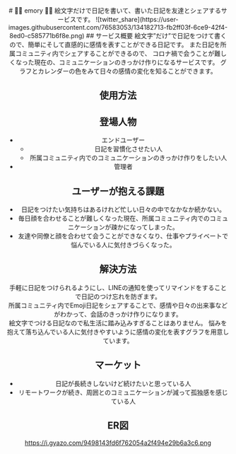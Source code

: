 <div style="text-align: center;">
  # 💐📖 emory 📖💐
  絵文字だけで日記を書いて、書いた日記を友達とシェアするサービスです。
  ![twitter_share](https://user-images.githubusercontent.com/76583053/134182713-fb2ff03f-6ce9-42f4-8ed0-c585771b6f8e.png) 
  ## サービス概要
  絵文字”だけ”で日記をつけて書くので、簡単にそして直感的に感情を表すことができる日記です。  
  また日記を所属コミュニティ内でシェアすることができるので、
  コロナ禍で会うことが難しくなった現在の、コミュニケーションのきっかけ作りになるサービスです。
  グラフとカレンダーの色をみて日々の感情の変化を知ることができます。

  ## 使用方法

  ## 登場人物
  - エンドユーザー
    - 日記を習慣化させたい人
    - 所属コミュニティ内でのコミュニケーションのきっかけ作りをしたい人
  - 管理者

  ## ユーザーが抱える課題
  - 日記をつけたい気持ちはあるけれど忙しい日々の中でなかなか続かない。
  - 毎日顔を合わせることが難しくなった現在、所属コミュニティ内でのコミュニケーションが疎かになってしまった。
  - 友達や同僚と顔を合わせて会うことができなくなり、仕事やプライベートで悩んでいる人に気付きづらくなった。  

  ## 解決方法
  手軽に日記をつけられるようにし、LINEの通知を使ってリマインドをすることで日記のつけ忘れを防ぎます。  
  所属コミュニティ内でEmoji日記をシェアすることで、感情や日々の出来事などがわかって、会話のきっかけ作りになります。  
  絵文字でつける日記なので私生活に踏み込みすぎることはありません。
  悩みを抱えて落ち込んでいる人に気付きやすいように感情の変化を表すグラフを用意しています。

  ## マーケット
  - 日記が長続きしないけど続けたいと思っている人
  - リモートワークが続き、周囲とのコミュニケーションが減って孤独感を感じている人  

  ## ER図
  https://i.gyazo.com/9498143fd6f762054a2f494e29b6a3c6.png

</div>
